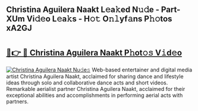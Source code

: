 ## Christina Aguilera Naakt L𝚎a𝚔ed N𝚞𝚍e - Part-XUm Vi𝚍𝚎o L𝚎a𝚔s - H𝚘𝚝 O𝚗𝚕yf𝚊ns P𝚑𝚘tos xA2GJ

# <h2><a href="http://kf238hx.oniu.top/?m=Christina+Aguilera+Naakt">🔗👉 🔴 Christina Aguilera Naakt P𝚑ot𝚘𝚜 V𝚒d𝚎o</a></h2>

[![Christina Aguilera Naakt Nu𝚍e𝚜](https://i.imgur.com/0qMVB7G.gif)](http://kf238hx.oniu.top/?m=Christina+Aguilera+Naakt)
Web-based entertainer and digital media artist Christina Aguilera Naakt, acclaimed for sharing dance and lifestyle ideas through solo and collaborative dance acts and short videos. Remarkable aerialist partner Christina Aguilera Naakt, acclaimed for their exceptional abilities and accomplishments in performing aerial acts with partners.  
